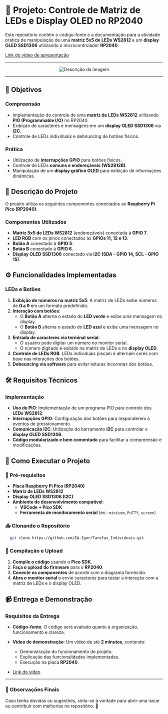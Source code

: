 # 📡 Projeto: Controle de Matriz de LEDs e Display OLED no RP2040

Este repositório contém o código-fonte e a documentação para a atividade prática de manipulação de uma **matriz 5x5 de LEDs WS2812** e um **display OLED SSD1306** utilizando o microcontrolador **RP2040**.

[Link do vídeo de apresentação](https://youtu.be/sqKQNp08qgA)

---

<div align="center">
  <img src="![Image](https://github.com/user-attachments/assets/7bb3c709-6667-4671-9b88-847643ff4cc8)" alt="Descrição da imagem">
</div>

---
## 🎯 Objetivos

### Compreensão
- Implementação do controle de uma **matriz de LEDs WS2812** utilizando **PIO (Programmable I/O)** no RP2040.
- Exibição de caracteres e mensagens em um **display OLED SSD1306** via **I2C**.
- Controle de LEDs individuais e debouncing de botões físicos.

### Prática
- Utilização de **interrupções GPIO** para botões físicos.
- Controle de LEDs **comuns e endereçáveis (WS2812B)**.
- Manipulação de um **display gráfico OLED** para exibição de informações dinâmicas.

## 📝 Descrição do Projeto

O projeto utiliza os seguintes componentes conectados ao **Raspberry Pi Pico (RP2040)**:

### Componentes Utilizados
- **Matriz 5x5 de LEDs WS2812** (endereçáveis) conectada à **GPIO 7**.
- **LED RGB** com os pinos conectados às **GPIOs 11, 12 e 13**.
- **Botão A** conectado à **GPIO 5**.
- **Botão B** conectado à **GPIO 6**.
- **Display OLED SSD1306** conectado via **I2C (SDA - GPIO 14, SCL - GPIO 15)**.

## ⚙️ Funcionalidades Implementadas

### LEDs e Botões
1. **Exibição de números na matriz 5x5**: A matriz de LEDs exibe números de **0 a 9** em um formato predefinido.
2. **Interação com botões**:
   - O **Botão A** alterna o estado do **LED verde** e exibe uma mensagem no display.
   - O **Botão B** alterna o estado do **LED azul** e exibe uma mensagem no display.
3. **Entrada de caracteres via terminal serial**:
   - O usuário pode digitar um número no monitor serial.
   - O número digitado é exibido na matriz de LEDs e no **display OLED**.
4. **Controle de LEDs RGB**: LEDs individuais piscam e alternam cores com base nas interações dos botões.
5. **Debouncing via software** para evitar leituras incorretas dos botões.

## 🛠️ Requisitos Técnicos

### Implementação
- **Uso de PIO**: Implementação de um programa PIO para controle dos **LEDs WS2812**.
- **Interrupções GPIO**: Configuração dos botões para responderem a eventos de pressionamento.
- **Comunicação I2C**: Utilização do barramento **I2C** para controlar o **display OLED SSD1306**.
- **Código modularizado e bem comentado** para facilitar a compreensão e modificações.

## 🚀 Como Executar o Projeto

### 📌 Pré-requisitos
- **Placa Raspberry Pi Pico (RP2040)**
- **Matriz de LEDs WS2812**
- **Display OLED SSD1306 (I2C)**
- **Ambiente de desenvolvimento compatível**:
  - **VSCode + Pico SDK**
  - **Ferramenta de monitoramento serial** (ex.: `minicom`, `PuTTY`, `screen`)

### 📥 Clonando o Repositório
```bash
  git clone https://github.com/EA-Igor/Tarefas_Individuais.git
```

### 🔧 Compilação e Upload
1. **Compile o código** usando o **Pico SDK**.
2. **Faça o upload do firmware** para o **RP2040**.
3. **Conecte os componentes** de acordo com o diagrama fornecido.
4. **Abra o monitor serial** e envie caracteres para testar a interação com a matriz de LEDs e o display OLED.

## 📹 Entrega e Demonstração

### Requisitos da Entrega
- **Código-fonte**: O código será avaliado quanto à organização, funcionamento e clareza.
- **Vídeo de demonstração**: Um vídeo de até **2 minutos**, contendo:
  - Demonstração do funcionamento do projeto.
  - Explicação das funcionalidades implementadas.
  - Execução na placa **RP2040**.

- [Link do vídeo](https://youtu.be/sqKQNp08qgA)

---
### 📌 Observações Finais
Caso tenha dúvidas ou sugestões, sinta-se à vontade para abrir uma issue ou contribuir com melhorias no repositório. 🚀

